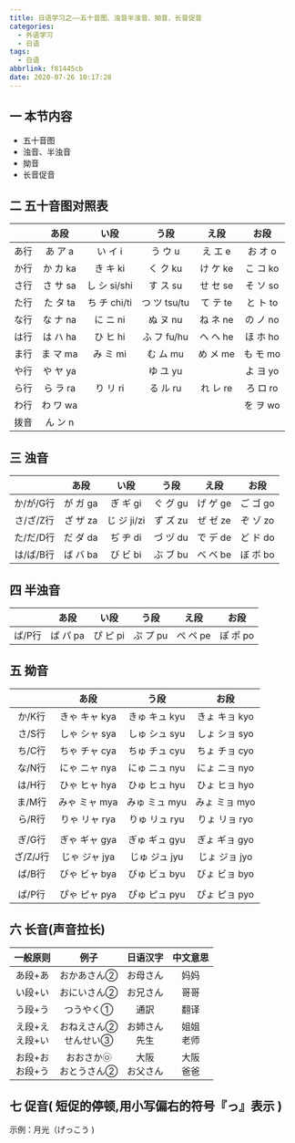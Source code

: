 ```yaml
---
title: 日语学习之——五十音图、浊音半浊音、拗音、长音促音
categories:
  - 外语学习
  - 日语
tags:
  - 日语
abbrlink: f81445cb
date: 2020-07-26 10:17:28
---
```

## 一 本节内容

* 五十音图
* 浊音、半浊音
* 拗音
* 长音促音

<!--more-->

## 二 五十音图对照表

|      |    あ段    |      い段      |      う段      |    え段    |    お段    |
| :--: | :--------: | :------------: | :------------: | :--------: | :--------: |
| あ行 |  あ ア a   |    い イ  i    |   う  ウ  u    | え  エ  e  | お  オ  o  |
| か行 | か  カ  ka |   き  キ  ki   |   く  ク  ku   | け  ケ  ke | こ  コ  ko |
| さ行 | さ  サ  sa | し  シ  si/shi |   す  ス  su   | せ  セ  se | そ  ソ  so |
| た行 | た  タ  ta | ち  チ  chi/ti | つ  ツ  tsu/tu | て  テ  te | と  ト  to |
| な行 | な  ナ  na |   に  ニ  ni   |   ぬ  ヌ  nu   | ね  ネ  ne | の  ノ  no |
| は行 | は  ハ  ha |   ひ  ヒ  hi   | ふ  フ  fu/hu  | へ  ヘ  he | ほ  ホ  ho |
| ま行 | ま  マ  ma |   み  ミ  mi   |   む  ム  mu   | め  メ  me | も  モ  mo |
| や行 | や  ヤ  ya |                |   ゆ  ユ  yu   |            | よ  ヨ  yo |
| ら行 | ら  ラ  ra |   り  リ  ri   |   る  ル  ru   | れ  レ  re | ろ  ロ  ro |
| わ行 | わ  ワ  wa |                |                |            | を  ヲ  wo |
| 拨音 | ん  ン  n  |                |                |            |            |

## 三  浊音

|           |    あ段    |     い段      |    う段    |    え段    |    お段    |
| :-------: | :--------: | :-----------: | :--------: | :--------: | :--------: |
| か/が/G行 | が  ガ  ga |  ぎ  ギ  gi   | ぐ  グ  gu | げ  ゲ  ge | ご  ゴ  go |
| さ/ざ/Z行 | ざ  ザ  za | じ  ジ  ji/zi | ず  ズ  zu | ぜ  ゼ  ze | ぞ  ゾ  zo |
| た/だ/D行 | だ  ダ  da |  ぢ  ヂ  di   | づ  ヅ  du | で  デ  de | ど  ド  do |
| は/ば/B行 | ば  バ  ba |  び  ビ  bi   | ぶ  ブ  bu | べ  ベ  be | ぼ  ボ  bo |

##  四 半浊音

|        |    あ段    |    い段    |    う段    |    え段    |    お段    |
| :----: | :--------: | :--------: | :--------: | :--------: | :--------: |
| ぱ/P行 | ぱ  パ  pa | ぴ  ピ  pi | ぷ  プ  pu | ぺ  ペ  pe | ぽ  ポ  po |

## 五 拗音

|          |      あ段       |      う段       |      お段       |
| :------: | :-------------: | :-------------: | :-------------: |
|  か/K行  | きゃ  キャ  kya | きゅ  キュ  kyu | きょ  キョ  kyo |
|  さ/S行  | しゃ  シャ  sya | しゅ  シュ  syu | しょ  ショ  syo |
|  ち/C行  | ちゃ  チャ  cya | ちゅ  チュ  cyu | ちょ  チョ  cyo |
|  な/N行  | にゃ  ニャ  nya | にゅ  ニュ  nyu | にょ  ニョ  nyo |
|  は/H行  | ひゃ  ヒャ  hya | ひゅ  ヒュ  hyu | ひょ  ヒョ  hyo |
|  ま/M行  | みゃ  ミャ  mya | みゅ  ミュ  myu | みょ  ミョ  myo |
|  ら/R行  | りゃ  リャ  rya | りゅ  リュ  ryu | りょ  リョ  ryo |
|          |                 |                 |                 |
|  ぎ/G行  | ぎゃ  ギャ  gya | ぎゅ  ギュ  gyu | ぎょ  ギョ  gyo |
| ざ/Z/J行 | じゃ  ジャ  jya | じゅ  ジュ  jyu | じょ  ジョ  jyo |
|  ば/B行  | びゃ  ビャ  bya | びゅ  ビュ  byu | びょ  ビョ  byo |
|          |                 |                 |                 |
|  ぱ/P行  | ぴゃ  ピャ  pya | ぴゅ  ピュ  pyu | ぴょ  ピョ  pyo |

## 六  长音(声音拉长)

|      一般原则       |            例子            |     日语汉字      |   中文意思    |
| :-----------------: | :------------------------: | :---------------: | :-----------: |
|       あ段+あ       |        おかあさん②         |     お母さん      |     妈妈      |
|       い段+い       |        おにいさん②         |     お兄さん      |     哥哥      |
|       う段+う       |         つうやく①          |       通訳        |     翻译      |
| え段+え<br/>え段+い | おねえさん②<br/>せんせい③  | お姉さん<br/>先生 | 姐姐<br/>老师 |
| お段+お<br/>お段+う | おおさか㉧<br/>おとうさん② | 大阪<br/>お父さん | 大阪<br/>爸爸 |

## 七 促音( 短促的停顿,用小写偏右的符号『っ』表示 )

示例：月光（げっこう )

 